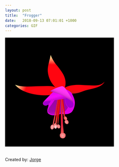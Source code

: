 ```yaml
---
layout: post
title:  "Frogger"
date:   2018-09-13 07:01:01 +1000
categories: GIF
---
```


![Frogger](/assets/images/gifs/frogger.gif "Frogger")

<br>Created by: <a href="https://www.upwork.com/freelancers/~01abf139414e3d1c0d">Jorge</a>